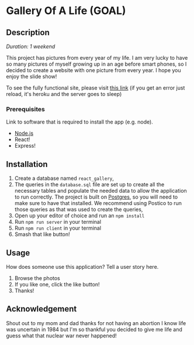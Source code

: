 # Gallery Of A Life (GOAL)

## Description

_Duration: 1 weekend_

This project has pictures from every year of my life. I am very lucky to have so many pictures of myself growing up in an age before smart phones, so I decided to create a website with one picture from every year. I hope you enjoy the slide show!

To see the fully functional site, please visit [this link](https://still-scrubland-81072.herokuapp.com/) (if you get an error just reload, it's heroku and the server goes to sleep)

### Prerequisites

Link to software that is required to install the app (e.g. node).

- [Node.js](https://nodejs.org/en/)
- React!
- Express!

## Installation

1. Create a database named `react_gallery`,
2. The queries in the `database.sql` file are set up to create all the necessary tables and populate the needed data to allow the application to run correctly. The project is built on [Postgres](https://www.postgresql.org/download/), so you will need to make sure to have that installed. We recommend using Postico to run those queries as that was used to create the queries, 
3. Open up your editor of choice and run an `npm install`
4. Run `npm run server` in your terminal
5. Run `npm run client` in your terminal
6. Smash that like button!

## Usage
How does someone use this application? Tell a user story here.

1. Browse the photos
2. If you like one, click the like button!
3. Thanks!

## Acknowledgement
Shout out to my mom and dad thanks for not having an abortion I know life was uncertain in 1984 but I'm so thankful you decided to give me life and guess what that nuclear war never happened!

